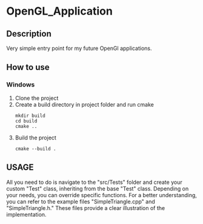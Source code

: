 # OpenGL_Application

##  Description
Very simple entry point for my future OpenGl applications.

## How to use
### Windows
1. Clone the project 
2. Create a build directory in project folder and run cmake
   ```
   mkdir build
   cd build
   cmake ..
   ```
3. Build the project
   ```
   cmake --build .
   ``` 

## USAGE
All you need to do is navigate to the "src/Tests" folder and create your custom "Test" class, inheriting from the base "Test" class.
Depending on your needs, you can override specific functions. 
For a better understanding, you can refer to the example files "SimpleTriangle.cpp" and "SimpleTriangle.h."
These files provide a clear illustration of the implementation.
